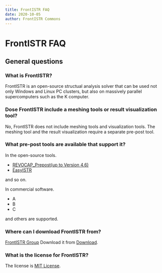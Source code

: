 ```yaml
---
title: FrontISTR FAQ
date: 2020-10-05
author: FrontISTR Commons
---
```


<!-- 表記は FrontISTR ver. 0.0 で統一します -->
# FrontISTR FAQ

## General questions

### What is FrontISTR?

FrontISTR is an open-source structual analysis solver that can be used not only Windows and Linux PC clusters, but also on massively parallel supercomputers such as the K computer.

### Dose FrontISTR include a meshing tools or result visualization tool?

No, FrontISTR does not include meshing tools and visualization tools. The meshing tool and the result visualization require a separate pre-post tool.

### What pre-post tools are available that support it?

In the open-source tools.

- [REVOCAP_Prepost(up to Version 4.6)](https://www.frontistr.com/download/)
- [EasyISTR](http://opencae.gifu-nct.ac.jp/pukiwiki/index.php?AboutEasyISTR)

and so on.

In commercial software.

- A
- B
- C

and others are supported.

### Where can I download FrontISTR from?

[FrontISTR Group](https://www.frontistr.com/) Download it from [Download](https://www.frontistr.com/download/).

### What is the license for FrontISTR?

The license is [MIT License](https://gitlab.com/FrontISTR-Commons/FrontISTR/-/blob/master/License.txt).

